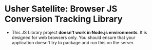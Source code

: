 # Usher Satellite: Browser JS Conversion Tracking Library

- This JS Library project **doesn't work in Node.js environments**. It is designed for web browsers only. You should ensure that your application doesn't try to package and run this on the server.


